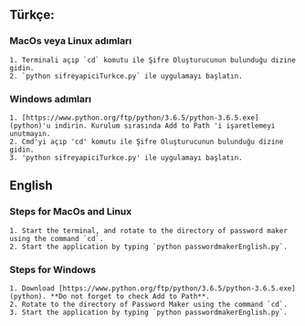 ## Türkçe:

### MacOs veya Linux adımları
	1. Terminali açıp `cd` komutu ile Şifre Oluşturucunun bulunduğu dizine gidin.
	2. `python sifreyapiciTurkce.py` ile uygulamayı başlatın.
	
### Windows adımları
	1. [https://www.python.org/ftp/python/3.6.5/python-3.6.5.exe] (python)'u indirin. Kurulum sırasında Add to Path 'i işaretlemeyi unutmayın.
	2. Cmd'yi açıp 'cd' komutu ile Şifre Oluşturucunun bulunduğu dizine gidin.
	3. 'python sifreyapiciTurkce.py' ile uygulamayı başlatın.

## English

### Steps for MacOs and Linux
	1. Start the terminal, and rotate to the directory of password maker using the command `cd`.
	2. Start the application by typing `python passwordmakerEnglish.py`.
### Steps for Windows
	1. Download [https://www.python.org/ftp/python/3.6.5/python-3.6.5.exe](python). **Do not forget to check Add to Path**.
	2. Rotate to the directory of Password Maker using the command `cd`.
	3. Start the application by typing `python passwordmakerEnglish.py`.